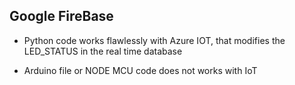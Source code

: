## Google FireBase

- Python code works flawlessly with Azure IOT, that modifies the LED_STATUS in the real time database

- Arduino file or NODE MCU code does not works with IoT
